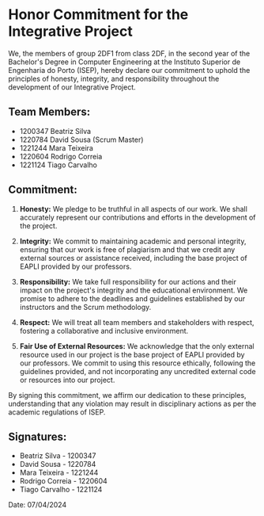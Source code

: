 # Honor Commitment for the Integrative Project

We, the members of group 2DF1 from class 2DF, in the second year of the Bachelor's Degree in Computer Engineering at the Instituto Superior de Engenharia do Porto (ISEP),
hereby declare our commitment to uphold the principles of honesty, integrity, and responsibility throughout the development of our Integrative Project.

## Team Members:

- 1200347 Beatriz Silva
- 1220784 David Sousa (Scrum Master)
- 1221244 Mara Teixeira
- 1220604 Rodrigo Correia
- 1221124 Tiago Carvalho

## Commitment:

1. **Honesty:** We pledge to be truthful in all aspects of our work. We shall accurately represent our contributions and efforts in the development of the project.

2. **Integrity:** We commit to maintaining academic and personal integrity, ensuring that our work is free of plagiarism and that we credit any external sources or assistance received, including the base project of EAPLI provided by our professors.

3. **Responsibility:** We take full responsibility for our actions and their impact on the project's integrity and the educational environment. We promise to adhere to the deadlines and guidelines established by our instructors and the Scrum methodology.

4. **Respect:** We will treat all team members and stakeholders with respect, fostering a collaborative and inclusive environment.

5. **Fair Use of External Resources:** We acknowledge that the only external resource used in our project is the base project of EAPLI provided by our professors. We commit to using this resource ethically, following the guidelines provided, and not incorporating any uncredited external code or resources into our project.

By signing this commitment, we affirm our dedication to these principles, understanding that any violation may result in disciplinary actions as per the academic regulations of ISEP.

## Signatures:

- Beatriz Silva - 1200347
- David Sousa - 1220784
- Mara Teixeira - 1221244
- Rodrigo Correia - 1220604
- Tiago Carvalho - 1221124

Date: 07/04/2024
